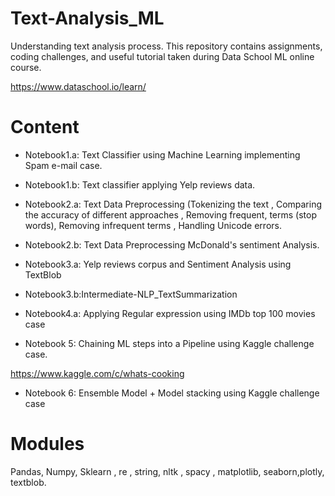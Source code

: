 # Text-Analysis_ML

Understanding text analysis process. This repository contains assignments, coding challenges, and useful tutorial taken during Data School ML online course.

https://www.dataschool.io/learn/ 

# Content

- Notebook1.a: Text Classifier using Machine Learning implementing Spam e-mail case. <br>

- Notebook1.b: Text classifier applying Yelp reviews data.<br>

- Notebook2.a: Text Data Preprocessing (Tokenizing the text , Comparing the accuracy of different approaches , Removing frequent, terms (stop words), Removing infrequent terms , Handling Unicode errors.<br>

- Notebook2.b: Text Data Preprocessing McDonald's sentiment Analysis.<br>

- Notebook3.a: Yelp reviews corpus and Sentiment Analysis using TextBlob

- Notebook3.b:Intermediate-NLP_TextSummarization

- Notebook4.a: Applying Regular expression using IMDb top 100 movies case

- Notebook 5: Chaining ML steps into a Pipeline using Kaggle challenge case.

https://www.kaggle.com/c/whats-cooking

- Notebook 6: Ensemble Model + Model stacking using Kaggle challenge case


# Modules

Pandas, Numpy, Sklearn , re , string, nltk , spacy , matplotlib, seaborn,plotly, textblob.
